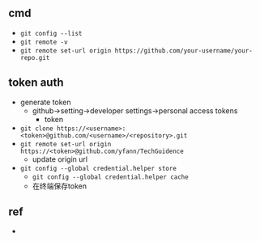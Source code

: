 

## cmd
+ `git config --list`
+ `git remote -v`
+ `git remote set-url origin https://github.com/your-username/your-repo.git`


## token auth
+ generate token
    + github->setting->developer settings->personal access tokens
        + token
+ `git clone https://<username>:<token>@github.com/<username>/<repository>.git`
+ `git remote set-url origin https://<token>@github.com/yfann/TechGuidence`
    + update origin url
+ `git config --global credential.helper store`
    + `git config --global credential.helper cache`
    + 在终端保存token

## ref
+ [](https://docs.github.com/en/authentication/connecting-to-github-with-ssh)